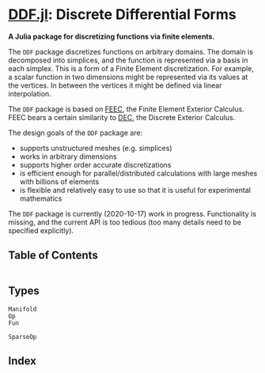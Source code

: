 # [DDF.jl](https://github.com/eschnett/DDF.jl): Discrete Differential Forms

**A Julia package for discretizing functions via finite elements.**

The `DDF` package discretizes functions on arbitrary domains. The
domain is decomposed into simplices, and the function is represented
via a basis in each simplex. This is a form of a Finite Element
discretization. For example, a scalar function in two dimensions might
be represented via its values at the vertices. In between the vertices
it might be defined via linear interpolation.

The `DDF` package is based on
[FEEC](http://www-users.math.umn.edu/~arnold/), the Finite Element
Exterior Calculus. FEEC bears a certain similarity to
[DEC](https://en.wikipedia.org/wiki/Discrete_exterior_calculus), the
Discrete Exterior Calculus.

The design goals of the `DDF` package are:
- supports unstructured meshes (e.g. simplices)
- works in arbitrary dimensions
- supports higher order accurate discretizations
- is efficient enough for parallel/distributed calculations with large
  meshes with billions of elements
- is flexible and relatively easy to use so that it is useful for
  experimental mathematics

The `DDF` package is currently (2020-10-17) work in progress.
Functionality is missing, and the current API is too tedious (too many
details need to be specified explicitly).

## Table of Contents

```@contents
```

## Types

```@docs
Manifold
Op
Fun
```

```@docs
SparseOp
```

## Index

```@index
```
